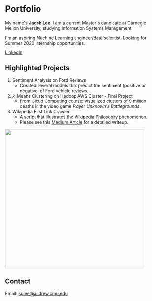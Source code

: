 # Portfolio

My name's **Jacob Lee**. I am a current Master's candidate at Carnegie Mellon University, studying Information Systems Management.

I'm an aspiring Machine Learning engineer/data scientist. Looking for Summer 2020 internship opportunities.

[LinkedIn](https://www.linkedin.com/in/jacoblee628/)

## Highlighted Projects

1. Sentiment Analysis on Ford Reviews
   - Created several models that predict the sentiment (positive or negative) of Ford vehicle reviews. 
2. *k*-Means Clustering on Hadoop AWS Cluster - Final Project
   - From Cloud Computing course; visualized clusters of 9 million deaths in the video game *Player Unknown's Battlegrounds*.
3. Wikipedia First Link Crawler
   - A script that illustrates the [Wikipedia Philosophy phenomenon](https://en.wikipedia.org/wiki/Wikipedia:Getting_to_Philosophy).
   - Please see this [Medium Article](https://medium.com/@jacoblee628/all-roads-lead-to-philosophy-on-wikipedia-35d647b232b2) for a detailed writeup.
   
<img src="https://miro.medium.com/max/1024/1*CQLyujxlazvtekDXEPqyBA.png" align="center" height="450">
   
## Contact
Email: sglee@andrew.cmu.edu
